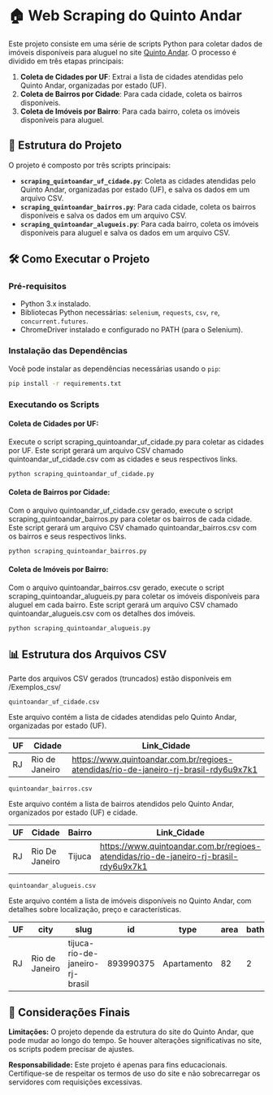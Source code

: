 # 🏠 **Web Scraping do Quinto Andar**

Este projeto consiste em uma série de scripts Python para coletar dados de imóveis disponíveis para aluguel no site [Quinto Andar](https://www.quintoandar.com.br). O processo é dividido em três etapas principais:

1. **Coleta de Cidades por UF**: Extrai a lista de cidades atendidas pelo Quinto Andar, organizadas por estado (UF).
2. **Coleta de Bairros por Cidade**: Para cada cidade, coleta os bairros disponíveis.
3. **Coleta de Imóveis por Bairro**: Para cada bairro, coleta os imóveis disponíveis para aluguel.

## 📂 **Estrutura do Projeto**

O projeto é composto por três scripts principais:

- **`scraping_quintoandar_uf_cidade.py`**: Coleta as cidades atendidas pelo Quinto Andar, organizadas por estado (UF), e salva os dados em um arquivo CSV.
- **`scraping_quintoandar_bairros.py`**: Para cada cidade, coleta os bairros disponíveis e salva os dados em um arquivo CSV.
- **`scraping_quintoandar_alugueis.py`**: Para cada bairro, coleta os imóveis disponíveis para aluguel e salva os dados em um arquivo CSV.

## 🛠️ **Como Executar o Projeto**

### Pré-requisitos

- Python 3.x instalado.
- Bibliotecas Python necessárias: `selenium`, `requests`, `csv`, `re`, `concurrent.futures`.
- ChromeDriver instalado e configurado no PATH (para o Selenium).

### Instalação das Dependências

Você pode instalar as dependências necessárias usando o `pip`:

```bash
pip install -r requirements.txt
```

### **Executando os Scripts**
#### Coleta de Cidades por UF:

Execute o script scraping_quintoandar_uf_cidade.py para coletar as cidades por UF.
Este script gerará um arquivo CSV chamado quintoandar_uf_cidade.csv com as cidades e seus respectivos links.

```bash
python scraping_quintoandar_uf_cidade.py
```

#### Coleta de Bairros por Cidade:

Com o arquivo quintoandar_uf_cidade.csv gerado, execute o script scraping_quintoandar_bairros.py para coletar os bairros de cada cidade. 
Este script gerará um arquivo CSV chamado quintoandar_bairros.csv com os bairros e seus respectivos links.

```bash
python scraping_quintoandar_bairros.py
```

#### Coleta de Imóveis por Bairro:

Com o arquivo quintoandar_bairros.csv gerado, execute o script scraping_quintoandar_alugueis.py para coletar os imóveis disponíveis para aluguel em cada bairro. Este script gerará um arquivo CSV chamado quintoandar_alugueis.csv com os detalhes dos imóveis.

```bash
python scraping_quintoandar_alugueis.py
```

## **📊 Estrutura dos Arquivos CSV**

Parte dos arquivos CSV gerados (truncados) estão disponíveis em /Exemplos_csv/

```
quintoandar_uf_cidade.csv
```

Este arquivo contém a lista de cidades atendidas pelo Quinto Andar, organizadas por estado (UF).

| UF  | Cidade        | Link_Cidade                             |
|-----|-------------|---------------------------------------|
| RJ  | Rio de Janeiro | https://www.quintoandar.com.br/regioes-atendidas/rio-de-janeiro-rj-brasil-rdy6u9x7k1 |

```
quintoandar_bairros.csv
```

Este arquivo contém a lista de bairros atendidos pelo Quinto Andar, organizados por estado (UF) e cidade.

| UF  | Cidade         | Bairro | Link_Cidade | Link_Bairro |
|-----|--------------|--------|-------------|-------------|
| RJ  | Rio De Janeiro | Tijuca | https://www.quintoandar.com.br/regioes-atendidas/rio-de-janeiro-rj-brasil-rdy6u9x7k1 | https://www.quintoandar.com.br/alugar/imovel/tijuca-rio-de-janeiro-rj-brasil |



```
quintoandar_alugueis.csv
```

Este arquivo contém a lista de imóveis disponíveis no Quinto Andar, com detalhes sobre localização, preço e características.

| UF  | city           | slug                                 | id        | type        | area | bathrooms | bedrooms | parkingSpaces | totalCost | rent | iptuPlusCondominium | salePrice | address               | regionName  | forRent | forSale | isFurnished | Link |
|-----|--------------|--------------------------------------|----------|------------|------|-----------|----------|--------------|-----------|------|-------------------|----------|----------------------|------------|--------|--------|-------------|------|
| RJ  | Rio de Janeiro | tijuca-rio-de-janeiro-rj-brasil    | 893990375 | Apartamento | 82   | 2         | 2        | 1            | 4747      | 3400 | 1215              | 420000   | Rua Ângelo Bitencourt | Vila Isabel | True   | True   | False       | https://www.quintoandar.com.br/imovel/893990375 |

## **📝 Considerações Finais**

**Limitações:** O projeto depende da estrutura do site do Quinto Andar, que pode mudar ao longo do tempo. Se houver alterações significativas no site, os scripts podem precisar de ajustes.

**Responsabilidade:** Este projeto é apenas para fins educacionais. Certifique-se de respeitar os termos de uso do site e não sobrecarregar os servidores com requisições excessivas.
